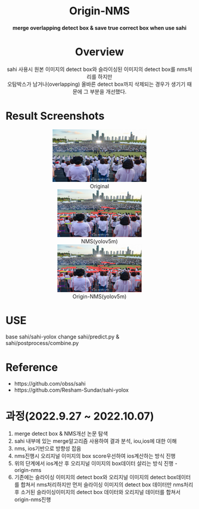 <div align="center">
  <h1>Origin-NMS</h1>
  <h4>merge overlapping detect box & save true correct box when use sahi<h4>
</div>
<div align="center">
  <h1>Overview</h1>
  <a>sahi 사용시 원본 이미지의 detect box와 슬라이싱된 이미지의 detect box를 nms처리를 하지만<br>
    오탐박스가 남거나(overlapping) 올바른 detect box까지 삭제되는 경우가 생기기 때문에 그 부분을 개선했다.</a>
</div>

# Result Screenshots
<div align="center">
  <img src="https://github.com/KangHongJun/Origin-NMS/blob/main/Images/Original.jpg", width="50%",style="display:block;"> <br>
  <a>Original</a>
  <div width="40%", float = "left">
    <img src="https://github.com/KangHongJun/Origin-NMS/blob/main/Images/NMS_yolov5m.png", width="45%"><br>
    <a>NMS(yolov5m)</a> 
  </div>
  <div width="40%",float = "left">
    <img src="https://github.com/KangHongJun/Origin-NMS/blob/main/Images/Origin_NMS_yolov5m.png", width="45%"><br>
    <a textstyle="bold">Origin-NMS(yolov5m)</a>
  </div>
</div>

# USE
base sahi/sahi-yolox
change sahi/predict.py & sahi/postprocess/combine.py


# Reference
<ul>
  <li>https://github.com/obss/sahi
  <li>https://github.com/Resham-Sundar/sahi-yolox
</ul>
    

# 과정(2022.9.27 ~ 2022.10.07)
1. merge detect box & NMS개선 논문 탐색
2. sahi 내부에 있는 merge알고리즘 사용하여 결과 분석, iou,ios에 대한 이해
3. nms, ios기반으로 방향성 잡음
4. nms진행시 오리지널 이미지의 box score우선하여 ios계산하는 방식 진행
5. 위의 단계에서 ios계산 후 오리지널 이미지의 box데이터 살리는 방식 진행 - origin-nms
6. 기존에는 슬라이싱 이미지의 detect box와 오리지널 이미지의 detect box데이터를 합쳐서 nms처리하지만
   먼저 슬라이싱 이미지의 detect box 데이터만 nms처리 후 소거된 슬라이싱이미지의 detect box 데이터와 오리지널 데이터를 합쳐서 origin-nms진행







 
